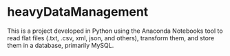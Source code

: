 # heavyDataManagement
 This is a project developed in Python using the Anaconda Notebooks tool to read flat files (.txt, .csv, xml, json, and others), transform them, and store them in a database, primarily MySQL.
